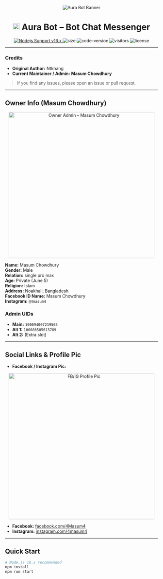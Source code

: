 <p align="center">
  <img src="https://i.ibb.co/0Q5G9K8/aura-bot-banner.png" alt="Aura Bot Banner">
</p>

<h1 align="center">
  <img src="https://i.imgur.com/ZfuZrPc.jpeg" width="22" alt="icon">
  Aura Bot – Bot Chat Messenger
</h1>

<p align="center">
  <a href="https://nodejs.org/dist/v16.20.0">
    <img src="https://img.shields.io/badge/Nodejs%20Support-16.x-brightgreen.svg?style=flat-square" alt="Nodejs Support v16.x">
  </a>
  <img alt="size" src="https://img.shields.io/github/repo-size/ntkhang03/Goat-Bot-V2.svg?style=flat-square&label=size">
  <img alt="code-version" src="https://img.shields.io/badge/dynamic/json?color=brightgreen&label=code%20version&prefix=v&query=%24.version&url=https://github.com/ntkhang03/Goat-Bot-V2/raw/main/package.json&style=flat-square">
  <img alt="visitors" src="https://visitor-badge.laobi.icu/badge?style=flat-square&page_id=ntkhang3.Goat-Bot-V2">
  <img alt="license" src="https://img.shields.io/badge/license-MIT-green?style=flat-square&color=brightgreen">
</p>

---

### Credits
- **Original Author:** Ntkhang  
- **Current Maintainer / Admin:** **Masum Chowdhury**

> If you find any issues, please open an issue or pull request.

---

## Owner Info (Masum Chowdhury)

<p align="center">
  <img src="https://i.postimg.cc/433NJhMQ/In-Shot-20250730-031404895.jpg" alt="Owner Admin – Masum Chowdhury" width="480">
</p>

**Name:** Masum Chowdhury  
**Gender:** Male  
**Relation:** single pro max  
**Age:** Private (June 5)  
**Religion:** Islam  
**Address:** Noakhali, Bangladesh  
**Facebook ID Name:** Masum Chowdhury  
**Instagram:** `@4masum4`

### Admin UIDs
- **Main:** `100094007219565`  
- **Alt 1:** `100086505613769`  
- **Alt 2:** (Extra slot)

---

## Social Links & Profile Pic
- **Facebook / Instagram Pic:**  
<p align="center">
  <img src="https://i.postimg.cc/cCGS8KDj/In-Shot-20250802-030056724.jpg" alt="FB/IG Profile Pic" width="480">
</p>

- **Facebook:** <a href="https://www.facebook.com/4Masum4" target="_blank" rel="noopener noreferrer">facebook.com/4Masum4</a>  
- **Instagram:** <a href="https://www.instagram.com/4masum4" target="_blank" rel="noopener noreferrer">instagram.com/4masum4</a>

---

## Quick Start
```bash
# Node.js 16.x recommended
npm install
npm run start
